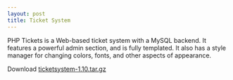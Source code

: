 ```yaml
--- 
layout: post
title: Ticket System
---
```

PHP Tickets is a Web-based ticket system with a MySQL backend. It features a powerful admin section, and is fully templated. It also has a style manager for changing colors, fonts, and other aspects of appearance.

Download [ticketsystem-1.10.tar.gz](/wp-content/uploads/ticketsystem/releases/ticketsystem-1.10.tar.gz)
